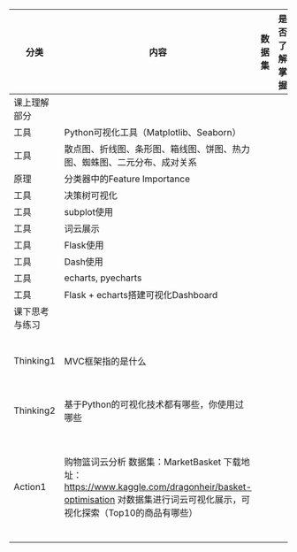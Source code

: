 | 分类           | 内容                                                         | 数据集 | 是否了解掌握 | 评阅点                                                       | GitHub代码 |
| -------------- | ------------------------------------------------------------ | ------ | ------------ | ------------------------------------------------------------ | ---------- |
| 课上理解部分   |                                                              |        |              |                                                              |            |
| 工具           | Python可视化工具（Matplotlib、Seaborn）                      |        |              |                                                              |            |
| 工具           | 散点图、折线图、条形图、箱线图、饼图、热力图、蜘蛛图、二元分布、成对关系 |        |              |                                                              |            |
| 原理           | 分类器中的Feature Importance                                 |        |              |                                                              |            |
| 工具           | 决策树可视化                                                 |        |              |                                                              |            |
| 工具           | subplot使用                                                  |        |              |                                                              |            |
| 工具           | 词云展示                                                     |        |              |                                                              |            |
| 工具           | Flask使用                                                    |        |              |                                                              |            |
| 工具           | Dash使用                                                     |        |              |                                                              |            |
| 工具           | echarts, pyecharts                                           |        |              |                                                              |            |
| 工具           | Flask + echarts搭建可视化Dashboard                           |        |              |                                                              |            |
| 课下思考与练习 |                                                              |        |              |                                                              |            |
| Thinking1      | MVC框架指的是什么                                            |        |              | 能简要说出MVC框架的内容（20points）                          |            |
| Thinking2      | 基于Python的可视化技术都有哪些，你使用过哪些                 |        |              | 分享自己使用过的工具（20points）                             |            |
| Action1        | 购物篮词云分析     数据集：MarketBasket     下载地址：https://www.kaggle.com/dragonheir/basket-optimisation     对数据集进行词云可视化展示，可视化探索（Top10的商品有哪些） |        |              | 1、完成可视化的呈现（30points）     2、能分析出TOP10商品并进行可视化呈现（30points） |            |